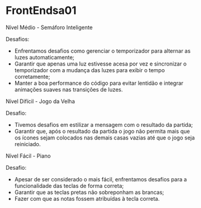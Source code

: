 # FrontEndsa01
Nível Médio - Semáforo Inteligente

Desafios: 
 - Enfrentamos desafios como gerenciar o temporizador para alternar as luzes automaticamente;
 - Garantir que apenas uma luz estivesse acesa por vez e sincronizar o temporizador com a mudança das luzes para exibir o tempo corretamente;
 - Manter a boa performance do código para evitar lentidão e integrar animações suaves nas transições de luzes. 

 Nível Difícil - Jogo da Velha

 Desafio:
 - Tivemos desafios em estilizar a mensagem com o resultado da partida;
 - Garantir que, após o resultado da partida o jogo não permita mais que os ícones sejam colocados nas demais casas vazias até que o jogo seja reiniciado.

 Nível Fácil - Piano

 Desafio:
 - Apesar de ser considerado o mais fácil, enfrentamos desafios para a funcionalidade das teclas de forma correta;
 - Garantir que as teclas pretas não sobreponham as brancas;
 - Fazer com que as notas fossem atribuídas à tecla correta.